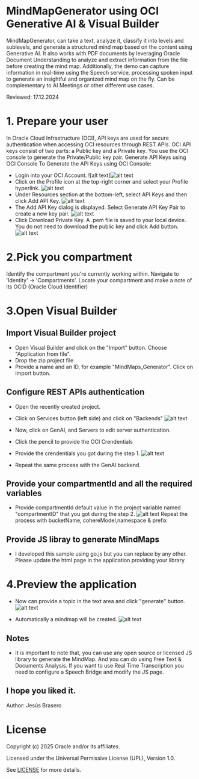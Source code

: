 # MindMapGenerator using OCI Generative AI & Visual Builder

MindMapGenerator, can take a text, analyze it, classify it into levels and sublevels, and generate a structured mind map based on the content using Generative AI. It also works with PDF documents by leveraging Oracle Document Understanding to analyze and extract information from the file before creating the mind map. Additionally, the demo can capture information in real-time using the Speech service, processing spoken input to generate an insightful and organized mind map on the fly. Can be complementary to AI Meetings or other different use cases.

Reviewed: 17.12.2024
 
# **1. Prepare your user**
   
   In Oracle Cloud Infrastructure (OCI), API keys are used for secure authentication when accessing OCI resources through REST APIs. OCI API keys consist of two parts: a Public key and a Private key. You use the OCI console to generate the Private/Public key pair.
   Generate API Keys using OCI Console
    To Generate the API Keys using OCI Console:

  - Login into your OCI Account.
   ![alt text]![alt text](mindmaps-md/ak1.png)
  - Click on the Profile icon at the top-right corner and select your Profile hyperlink.
   ![alt text](mindmaps-md/ak2.png)
  - Under Resources section at the bottom-left, select API Keys and then click Add API Key.
   ![alt text](mindmaps-md/ak3.png)
  - The Add API Key dialog is displayed. Select Generate API Key Pair to create a new key pair.
  ![alt text](mindmaps-md/ak4.png)
  - Click Download Private Key. A .pem file is saved to your local device. You do not need to download the public key and click Add button.
  ![alt text](mindmaps-md/ak5.png)
  


# **2.Pick you compartment**
Identify the compartment you're currently working within. Navigate to 'Identity' -> 'Compartments'. Locate your compartment and make a note of its OCID (Oracle Cloud Identifier)

# **3.Open Visual Builder**
## Import Visual Builder project
* Open Visual Builder and click on the "Import" button. Choose "Application from file".
* Drop the zip project file
* Provide a name and an ID, for example "MindMaps_Generator". Click on Import button.

  
## Configure REST APIs authentication
* Open the recently created project.
 
* Click on Services button (left side) and click on "Backends"
 ![alt text](mindmaps-md/services.jpg)
* Now, click on GenAI, and Servers to edit server authentication.
* Click the pencil to provide the OCI Crendentials
* Provide the crendentials you got during the step 1.
 ![alt text](mindmaps-md/signature.jpg)

* Repeat the same process with the GenAI backend.

## Provide your compartmentId and all the required variables
* Provide compartmentId default value in the project variable named "compartmentID" that you got during the step 2.
 ![alt text](mindmaps-md/variables.jpg)
Repeat the process with bucketName, cohereModel,namespace & prefix

## Provide JS libray to generate MindMaps
* I developed this sample using go.js but you can replace by any other. Please update the html page in the application providing your library

#  **4.Preview the application**
* Now can provide a topic in the text area and click "generate" button. 
 ![alt text](mindmaps-md/preview.jpg)

* Automatically a mindmap will be created. 
  ![alt text](mindmaps-md/mindmap.jpg)

## Notes
* It is important to note that, you can use any open source or licensed JS library to generate the MindMap. And you can do using Free Text & Documents Analysis. If you want to use Real Time Transcription you need to configure a Speech Bridge and modify the JS page.

## I hope you liked it.
Author: Jesús Brasero
 
# License
 
Copyright (c) 2025 Oracle and/or its affiliates.
 
Licensed under the Universal Permissive License (UPL), Version 1.0.
 
See [LICENSE](https://github.com/oracle-devrel/technology-engineering/blob/main/LICENSE) for more details.
